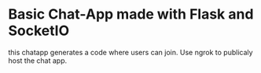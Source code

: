 # Basic Chat-App made with Flask and SocketIO
this chatapp generates a code where users can join. 
Use ngrok to publicaly host the chat app.
